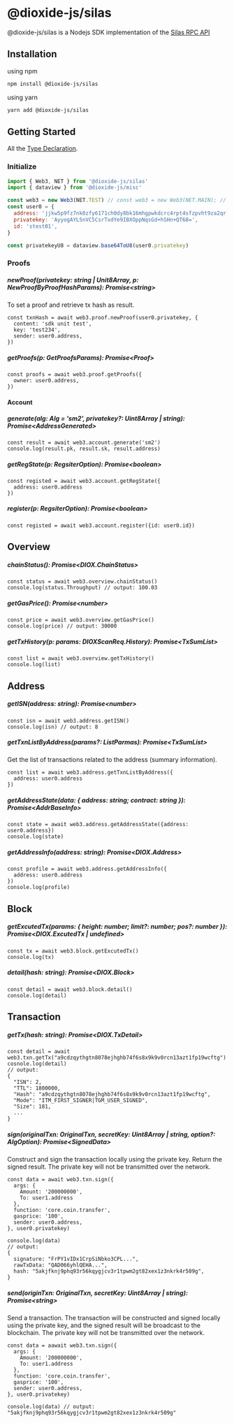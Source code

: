# @dioxide-js/silas

@dioxide-js/silas is a Nodejs SDK implementation of the [Silas RPC API](#)

## Installation

using npm

```bash
npm install @dioxide-js/silas
```

using yarn

```bash
yarn add @dioxide-js/silas
```

## Getting Started

All the [Type Declaration](./silas/src/api/type.ts).

### Initialize

```js
import { Web3, NET } from '@dioxide-js/silas'
import { dataview } from '@dioxide-js/misc'

const web3 = new Web3(NET.TEST) // const web3 = new Web3(NET.MAIN); // For production
const user0 = {
  address: 'jjkw5p9fz7nk0zfy6171ch0dy8bk16mhgpwkdcrc4rpt4sfzpvht9za2qr:sm2',
  privatekey: 'AyyogAYL5nVC5CsrTxdYe9IBXOppNqsGd+hSHn+QT68=',
  id: 'stest01',
}

const privatekeyU8 = dataview.base64ToU8(user0.privatekey)
```

### Proofs

##### newProof(privatekey: string | Unit8Array, p: NewProofByProofHashParams): Promise\<string\>

To set a proof and retrieve tx hash as result.

```
const txnHash = await web3.proof.newProof(user0.privatekey, {
  content: 'sdk unit test',
  key: 'test234',
  sender: user0.address,
})
```

##### getProofs(p: GetProofsParams): Promise\<Proof\>

```
const proofs = await web3.proof.getProofs({
  owner: user0.address,
})
```

#### Account

##### generate(alg: Alg = 'sm2', privatekey?: Uint8Array | string): Promise\<AddressGenerated\>

```
const result = await web3.account.generate('sm2')
console.log(result.pk, result.sk, result.address)
```

##### getRegState(p: RegsiterOption): Promise\<boolean>

```
const registed = await web3.account.getRegState({
  address: user0.address
})
```

##### register(p: RegsiterOption): Promise\<boolean>

```
const registed = await web3.account.register({id: user0.id})
```

## Overview

##### chainStatus(): Promise\<DIOX.ChainStatus>

```
const status = await web3.overview.chainStatus()
console.log(status.Throughput) // output: 100.03
```

##### getGasPrice(): Promise\<number>

```
const price = await web3.overview.getGasPrice()
console.log(price) // output: 30000
```

##### getTxHistory(p: params: DIOXScanReq.History): Promise\<TxSumList>

```
const list = await web3.overview.getTxHistory()
console.log(list)
```

## Address

##### getISN(address: string): Promise\<number>

```
const isn = await web3.address.getISN()
console.log(isn) // output: 8
```

##### getTxnListByAddress(params?: ListParmas): Promise\<TxSumList>

Get the list of transactions related to the address (summary information).

```
const list = await web3.address.getTxnListByAddress({
  address: user0.address
})
```

##### getAddressState(data: { address: string; contract: string }): Promise\<AddrBaseInfo>

```
const state = await web3.address.getAddressState({address: user0.address})
console.log(state)
```

##### getAddressInfo(address: string): Promise\<DIOX.Address>

```
const profile = await web3.address.getAddressInfo({
  address: user0.address
})
console.log(profile)
```

## Block

##### getExcutedTx(params: { height: number; limit?: number; pos?: number }): Promise\<DIOX.ExcutedTx | undefined>

```
const tx = await web3.block.getExcutedTx()
console.log(tx)
```

##### detail(hash: string): Promise\<DIOX.Block>

```
const detail = await web3.block.detail()
console.log(detail)
```

## Transaction

##### getTx(hash: string): Promise\<DIOX.TxDetail>

```
const detail = await web3.txn.getTx("a9cdzqythgtn8078ejhghb74f6s8x9k9v0rcn13azt1fp19wcftg")
cosnole.log(detail)
// output:
{
  "ISN": 2,
  "TTL": 1800000,
  "Hash": "a9cdzqythgtn8078ejhghb74f6s8x9k9v0rcn13azt1fp19wcftg",
  "Mode": "ITM_FIRST_SIGNER|TGM_USER_SIGNED",
  "Size": 181,
  ...
}

```

##### sign(originalTxn: OriginalTxn, secretKey: Uint8Array | string, option?: AlgOption): Promise\<SignedData>

Construct and sign the transaction locally using the private key. Return the signed result. The private key will not be transmitted over the network.

```
const data = await web3.txn.sign({
  args: {
    Amount: '200000000',
    To: user1.address
  },
  function: 'core.coin.transfer',
  gasprice: '100',
  sender: user0.address,
}, user0.privatekey)

console.log(data)
// output:
{
  signature: "FrPY1vIDx1CrpSiNbko3CPL...",
  rawTxData: "QAD066yhlQEHA...",
  hash: "5akjfknj9phq93r56kqygjcv3r1tpwm2gt82xex1z3nkrk4r509g",
}
```

##### send(originTxn: OriginalTxn, secretKey: Uint8Array | string): Promise\<string>

Send a transaction. The transaction will be constructed and signed locally using the private key, and the signed result will be broadcast to the blockchain. The private key will not be transmitted over the network.

```
const data = aawait web3.txn.sign({
  args: {
    Amount: '200000000',
    To: user1.address
  },
  function: 'core.coin.transfer',
  gasprice: '100',
  sender: user0.address,
}, user0.privatekey)

console.log(data) // output:  "5akjfknj9phq93r56kqygjcv3r1tpwm2gt82xex1z3nkrk4r509g"
```
